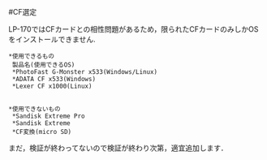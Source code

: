 #CF選定  

LP-170ではCFカードとの相性問題があるため，限られたCFカードのみしかOSをインストールできません.  

    *使用できるもの
     製品名(使用できるOS)  
     *PhotoFast G-Monster x533(Windows/Linux)  
     *ADATA CF x533(Windows)  
     *Lexer CF x1000(Linux)  
     

    *使用できないもの  
     *Sandisk Extreme Pro  
     *Sandisk Extreme  
     *CF変換(micro SD)  
     
     
     
     
まだ，検証が終わってないので検証が終わり次第，適宜追加します．  

